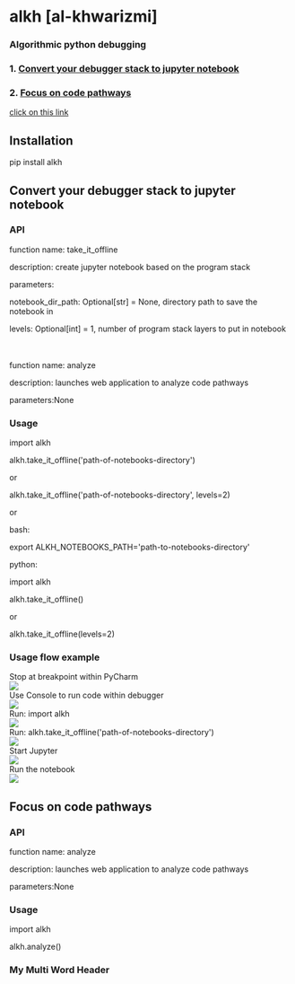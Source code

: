 # alkh [al-khwarizmi]
### Algorithmic python debugging
### 1. [Convert your debugger stack to jupyter notebook](#convert-your-debugger-stack-to-jupyter-notebook)
### 2. [Focus on code pathways](#focus-on-code-pathways)

[click on this link](#my-multi-word-header)

## Installation
pip install alkh

## Convert your debugger stack to jupyter notebook

### API

function name: take_it_offline

description: create jupyter notebook based on the program stack 

parameters:

notebook_dir_path: Optional[str] = None, directory path to save the notebook in

levels: Optional[int] = 1, number of program stack layers to put in notebook

</br></br>
function name: analyze

description: launches web application to analyze code pathways

parameters:None

### Usage

import alkh

alkh.take_it_offline('path-of-notebooks-directory')

or 

alkh.take_it_offline('path-of-notebooks-directory', levels=2)

or

bash:

export ALKH_NOTEBOOKS_PATH='path-to-notebooks-directory'

python:

import alkh

alkh.take_it_offline()

or 

alkh.take_it_offline(levels=2)

### Usage flow example
Stop at breakpoint within PyCharm  
![](https://github.com/erez-aharonov/alkh/blob/main/readme_files/take-it-offline-0.png?raw=true)  
Use Console to run code within debugger  
![](https://github.com/erez-aharonov/alkh/blob/main/readme_files/take-it-offline-1.png?raw=true)  
Run: import alkh  
![](https://github.com/erez-aharonov/alkh/blob/main/readme_files/take-it-offline-2.png?raw=true)  
Run: alkh.take_it_offline('path-of-notebooks-directory')  
![](https://github.com/erez-aharonov/alkh/blob/main/readme_files/take-it-offline-3.png?raw=true)  
Start Jupyter  
![](https://github.com/erez-aharonov/alkh/blob/main/readme_files/take-it-offline-4.png?raw=true)  
Run the notebook  
![](https://github.com/erez-aharonov/alkh/blob/main/readme_files/take-it-offline-5.png?raw=true)


## Focus on code pathways

### API

function name: analyze

description: launches web application to analyze code pathways

parameters:None

### Usage

import alkh

alkh.analyze()


### My Multi Word Header